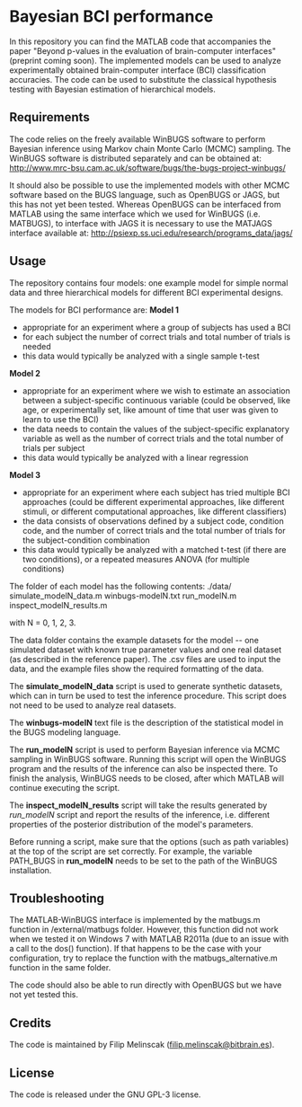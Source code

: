 # Bayesian BCI performance

In this repository you can find the MATLAB code that accompanies the paper "Beyond p-values in the evaluation of brain-computer interfaces" (preprint coming soon).
The implemented models can be used to analyze experimentally obtained brain-computer interface (BCI) classification accuracies.
The code can be used to substitute the classical hypothesis testing with Bayesian estimation of hierarchical models.

## Requirements

The code relies on the freely available WinBUGS software to perform Bayesian inference using Markov chain Monte Carlo (MCMC) sampling.
The WinBUGS software is distributed separately and can be obtained at:
http://www.mrc-bsu.cam.ac.uk/software/bugs/the-bugs-project-winbugs/

It should also be possible to use the implemented models with other MCMC software based on the BUGS language, such as OpenBUGS or JAGS,
but this has not yet been tested. Whereas OpenBUGS can be interfaced from MATLAB using the same interface which we used for WinBUGS
(i.e. MATBUGS), to interface with JAGS it is necessary to use the MATJAGS interface available at:
http://psiexp.ss.uci.edu/research/programs_data/jags/

## Usage

The repository contains four models: one example model for simple normal data and three hierarchical models for different BCI experimental designs.

The models for BCI performance are:
**Model 1**
  * appropriate for an experiment where a group of subjects has used a BCI
  * for each subject the number of correct trials and total number of trials is needed
  * this data would typically be analyzed with a single sample t-test
  
**Model 2**
  * appropriate for an experiment where we wish to estimate an association between a subject-specific continuous variable (could be observed, like age, or experimentally set, like amount of time that user was given to learn to use the BCI)
  * the data needs to contain the values of the subject-specific explanatory variable as well as the number of correct trials and the total number of trials per subject 
  * this data would typically be analyzed with a linear regression

**Model 3**
  - appropriate for an experiment where each subject has tried multiple BCI approaches (could be different experimental approaches, like different stimuli, or different computational approaches, like different classifiers)
  - the data consists of observations defined by a subject code, condition code, and the number of correct trials and the total number of trials for the subject-condition combination
  - this data would typically be analyzed with a matched t-test (if there are two conditions), or a repeated measures ANOVA (for multiple conditions)
  

The folder of each model has the following contents:
./data/
simulate_modelN_data.m
winbugs-modelN.txt
run_modelN.m
inspect_modelN_results.m

with N = 0, 1, 2, 3.

The data folder contains the example datasets for the model -- one simulated dataset with known true parameter values
and one real dataset (as described in the reference paper). The .csv files are used to input the data, and the example files show
the required formatting of the data.

The **simulate_modelN_data** script is used to generate synthetic datasets, which can in turn be used to test the inference procedure.
This script does not need to be used to analyze real datasets.

The **winbugs-modelN** text file is the description of the statistical model in the BUGS modeling language.

The **run_modelN** script is used to perform Bayesian inference via MCMC sampling in WinBUGS software.
Running this script will open the WinBUGS program and the results of the inference can also be inspected there.
To finish the analysis, WinBUGS needs to be closed, after which MATLAB will continue executing the script.

The **inspect_modelN_results** script will take the results generated by *run_modelN* script and report the
results of the inference, i.e. different properties of the posterior distribution of the model's parameters.

Before running a script, make sure that the options (such as path variables) at the top of the script are set correctly.
For example, the variable PATH_BUGS in **run_modelN** needs to be set to the path of the WinBUGS installation.


## Troubleshooting

The MATLAB-WinBUGS interface is implemented by the matbugs.m function in /external/matbugs folder.
However, this function did not work when we tested it on Windows 7 with MATLAB R2011a (due to an issue with a call to the dos() function).
If that happens to be the case with your configuration, try to replace the function with the matbugs_alternative.m function in the same folder.

The code should also be able to run directly with OpenBUGS but we have not yet tested this.

## Credits

The code is maintained by Filip Melinscak (filip.melinscak@bitbrain.es).

## License

The code is released under the GNU GPL-3 license.